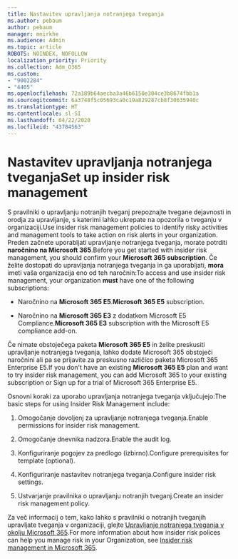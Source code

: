 ```yaml
---
title: Nastavitev upravljanja notranjega tveganja
ms.author: pebaum
author: pebaum
manager: mnirkhe
ms.audience: Admin
ms.topic: article
ROBOTS: NOINDEX, NOFOLLOW
localization_priority: Priority
ms.collection: Adm_O365
ms.custom:
- "9002284"
- "4405"
ms.openlocfilehash: 72a189b64aecba3a46b6150e304ce3b8674fbb1a
ms.sourcegitcommit: 6a3748f5c05693ca0c19a829287cb8f30635940c
ms.translationtype: HT
ms.contentlocale: sl-SI
ms.lasthandoff: 04/22/2020
ms.locfileid: "43784563"
---
```

# <a name="set-up-insider-risk-management"></a><span data-ttu-id="c7cba-102">Nastavitev upravljanja notranjega tveganja</span><span class="sxs-lookup"><span data-stu-id="c7cba-102">Set up insider risk management</span></span>

<span data-ttu-id="c7cba-103">S pravilniki o upravljanju notranjih tveganj prepoznajte tvegane dejavnosti in orodja za upravljanje, s katerimi lahko ukrepate na opozorila o tveganju v organizaciji.</span><span class="sxs-lookup"><span data-stu-id="c7cba-103">Use insider risk management policies to identify risky activities and management tools to take action on risk alerts in your organization.</span></span> <span data-ttu-id="c7cba-104">Preden začnete uporabljati upravljanje notranjega tveganja, morate potrditi **naročnino na Microsoft 365**.</span><span class="sxs-lookup"><span data-stu-id="c7cba-104">Before you get started with insider risk management, you should confirm your **Microsoft 365 subscription**.</span></span> <span data-ttu-id="c7cba-105">Če želite dostopati do upravljanja notranjega tveganja in ga uporabljati, **mora** imeti vaša organizacija eno od teh naročnin:</span><span class="sxs-lookup"><span data-stu-id="c7cba-105">To access and use insider risk management, your organization **must** have one of the following subscriptions:</span></span>

- <span data-ttu-id="c7cba-106">Naročnino na **Microsoft 365 E5**.</span><span class="sxs-lookup"><span data-stu-id="c7cba-106">**Microsoft 365 E5** subscription.</span></span>

- <span data-ttu-id="c7cba-107">Naročnino na **Microsoft 365 E3** z dodatkom Microsoft E5 Compliance.</span><span class="sxs-lookup"><span data-stu-id="c7cba-107">**Microsoft 365 E3** subscription with the Microsoft E5 compliance add-on.</span></span>

<span data-ttu-id="c7cba-108">Če nimate obstoječega paketa **Microsoft 365 E5** in želite preskusiti upravljanje notranjega tveganja, lahko dodate Microsoft 365 obstoječi naročnini ali pa se prijavite za preskusno različico paketa Microsoft 365 Enterprise E5.</span><span class="sxs-lookup"><span data-stu-id="c7cba-108">If you don't have an existing **Microsoft 365 E5** plan and want to try insider risk management, you can add Microsoft 365 to your existing subscription or Sign up for a trial of Microsoft 365 Enterprise E5.</span></span>

<span data-ttu-id="c7cba-109">Osnovni koraki za uporabo upravljanja notranjega tveganja vključujejo:</span><span class="sxs-lookup"><span data-stu-id="c7cba-109">The basic steps for using Insider Risk Management include:</span></span>

1. <span data-ttu-id="c7cba-110">Omogočanje dovoljenj za upravljanje notranjega tveganja.</span><span class="sxs-lookup"><span data-stu-id="c7cba-110">Enable permissions for insider risk management.</span></span>

2. <span data-ttu-id="c7cba-111">Omogočanje dnevnika nadzora.</span><span class="sxs-lookup"><span data-stu-id="c7cba-111">Enable the audit log.</span></span>

3. <span data-ttu-id="c7cba-112">Konfiguriranje pogojev za predlogo (izbirno).</span><span class="sxs-lookup"><span data-stu-id="c7cba-112">Configure prerequisites for template (optional).</span></span>

4. <span data-ttu-id="c7cba-113">Konfiguriranje nastavitev notranjega tveganja.</span><span class="sxs-lookup"><span data-stu-id="c7cba-113">Configure insider risk settings.</span></span>

5. <span data-ttu-id="c7cba-114">Ustvarjanje pravilnika o upravljanju notranjih tveganj.</span><span class="sxs-lookup"><span data-stu-id="c7cba-114">Create an insider risk management policy.</span></span>

<span data-ttu-id="c7cba-115">Za več informacij o tem, kako lahko s pravilniki o notranjih tveganjih upravljate tveganja v organizaciji, glejte [Upravljanje notranjega tveganja v okolju Microsoft 365](https://go.microsoft.com/fwlink/?linkid=2123907).</span><span class="sxs-lookup"><span data-stu-id="c7cba-115">For more information about how insider risk polices can help you manage risk in your Organization, see [Insider risk management in Microsoft 365](https://go.microsoft.com/fwlink/?linkid=2123907).</span></span>

